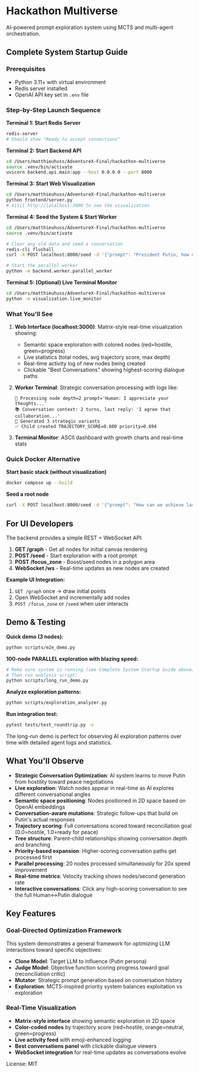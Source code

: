 # Hackathon Multiverse

AI-powered prompt exploration system using MCTS and multi-agent orchestration.

## Complete System Startup Guide

### Prerequisites

- Python 3.11+ with virtual environment
- Redis server installed
- OpenAI API key set in `.env` file

### Step-by-Step Launch Sequence

**Terminal 1: Start Redis Server**

```bash
redis-server
# Should show "Ready to accept connections"
```

**Terminal 2: Start Backend API**

```bash
cd /Users/matthieuhuss/AdventureX-Final/hackathon-multiverse
source .venv/bin/activate
uvicorn backend.api.main:app --host 0.0.0.0 --port 8000
```

**Terminal 3: Start Web Visualization**

```bash
cd /Users/matthieuhuss/AdventureX-Final/hackathon-multiverse
python frontend/server.py
# Visit http://localhost:3000 to see the visualization
```

**Terminal 4: Seed the System & Start Worker**

```bash
cd /Users/matthieuhuss/AdventureX-Final/hackathon-multiverse
source .venv/bin/activate

# Clear any old data and seed a conversation
redis-cli flushall
curl -X POST localhost:8000/seed -d '{"prompt": "President Putin, how might we build lasting peace between Russia and the West?"}' -H "Content-Type: application/json"

# Start the parallel worker
python -m backend.worker.parallel_worker
```

**Terminal 5: (Optional) Live Terminal Monitor**

```bash
cd /Users/matthieuhuss/AdventureX-Final/hackathon-multiverse
python -m visualization.live_monitor
```

### What You'll See

1. **Web Interface (localhost:3000)**: Matrix-style real-time visualization showing:
   - Semantic space exploration with colored nodes (red=hostile, green=progress)
   - Live statistics (total nodes, avg trajectory score, max depth)
   - Real-time activity log of new nodes being created
   - Clickable "Best Conversations" showing highest-scoring dialogue paths
2. **Worker Terminal**: Strategic conversation processing with logs like:

   ```
   🔄 Processing node depth=2 prompt='Human: I appreciate your thoughts...'
   📚 Conversation context: 2 turns, last reply: 'I agree that collaboration...'
   🧬 Generated 3 strategic variants
   ✅ Child created TRAJECTORY_SCORE=0.800 priority=0.694
   ```

3. **Terminal Monitor**: ASCII dashboard with growth charts and real-time stats

### Quick Docker Alternative

**Start basic stack (without visualization)**

```bash
docker compose up --build
```

**Seed a root node**

```bash
curl -X POST localhost:8000/seed -d '{"prompt": "How can we achieve lasting peace?"}' -H "Content-Type: application/json"
```

## For UI Developers

The backend provides a simple REST + WebSocket API:

1. **GET /graph** - Get all nodes for initial canvas rendering
2. **POST /seed** - Start exploration with a root prompt
3. **POST /focus_zone** - Boost/seed nodes in a polygon area
4. **WebSocket /ws** - Real-time updates as new nodes are created

**Example UI Integration:**

1. `GET /graph` once → draw initial points
2. Open WebSocket and incrementally add nodes
3. `POST /focus_zone` or `/seed` when user interacts

## Demo & Testing

**Quick demo (3 nodes):**

```bash
python scripts/e2e_demo.py
```

**100-node PARALLEL exploration with blazing speed:**

```bash
# Make sure system is running (see Complete System Startup Guide above)
# Then run analysis script:
python scripts/long_run_demo.py
```

**Analyze exploration patterns:**

```bash
python scripts/exploration_analyzer.py
```

**Run integration test:**

```bash
pytest tests/test_roundtrip.py -v
```

The long-run demo is perfect for observing AI exploration patterns over time with detailed agent logs and statistics.

## What You'll Observe

- **Strategic Conversation Optimization**: AI system learns to move Putin from hostility toward peace negotiations
- **Live exploration**: Watch nodes appear in real-time as AI explores different conversational angles
- **Semantic space positioning**: Nodes positioned in 2D space based on OpenAI embeddings
- **Conversation-aware mutations**: Strategic follow-ups that build on Putin's actual responses
- **Trajectory scoring**: Full conversations scored toward reconciliation goal (0.0=hostile, 1.0=ready for peace)
- **Tree structure**: Parent-child relationships showing conversation depth and branching
- **Priority-based expansion**: Higher-scoring conversation paths get processed first
- **Parallel processing**: 20 nodes processed simultaneously for 20x speed improvement
- **Real-time metrics**: Velocity tracking shows nodes/second generation rate
- **Interactive conversations**: Click any high-scoring conversation to see the full Human↔Putin dialogue

## Key Features

### Goal-Directed Optimization Framework

This system demonstrates a general framework for optimizing LLM interactions toward specific objectives:

- **Clone Model**: Target LLM to influence (Putin persona)
- **Judge Model**: Objective function scoring progress toward goal (reconciliation critic)
- **Mutator**: Strategic prompt generation based on conversation history
- **Exploration**: MCTS-inspired priority system balances exploitation vs exploration

### Real-Time Visualization

- **Matrix-style interface** showing semantic exploration in 2D space
- **Color-coded nodes** by trajectory score (red=hostile, orange=neutral, green=progress)
- **Live activity feed** with emoji-enhanced logging
- **Best conversations panel** with clickable dialogue viewers
- **WebSocket integration** for real-time updates as conversations evolve

License: MIT
